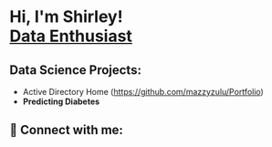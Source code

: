 <h1>Hi, I'm Shirley! <br/><a href="https://github.com/joshmadakor1">Data Enthusiast</a>
<h2> Data Science Projects:</h2>

  - Active Directory Home (https://github.com/mazzyzulu/Portfolio)
- <b> Predicting Diabetes </b>




<h2> 🤳 Connect with me:</h2>


[linkedin]: [https://www.linkedin.com/in/shirley-zulueta/]

